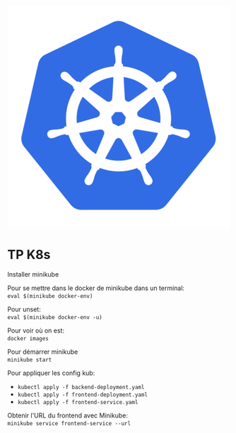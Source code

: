 ![Kubernetes logo](https://github.com/cncf/artwork/blob/main/projects/kubernetes/icon/color/kubernetes-icon-color.png)

# TP K8s

Installer minikube

Pour se mettre dans le docker de minikube dans un terminal:\
`eval $(minikube docker-env)`

Pour unset:\
`eval $(minikube docker-env -u)`

Pour voir où on est:\
`docker images`

Pour démarrer minikube\
`minikube start`

Pour appliquer les config kub:
- `kubectl apply -f backend-deployment.yaml`
- `kubectl apply -f frontend-deployment.yaml`
- `kubectl apply -f frontend-service.yaml`

Obtenir l'URL du frontend avec Minikube:\
`minikube service frontend-service --url`